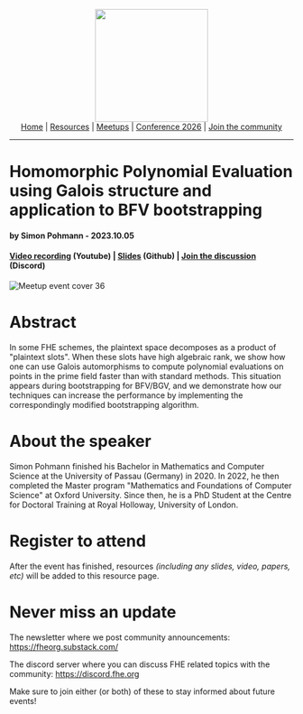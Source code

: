 <!-- Main header navigation -->
<p align="center">
  <img width="200" src="https://user-images.githubusercontent.com/5758427/180978488-db825482-5a58-4c7c-9589-c494a6f0be04.png"><br/>
  <a href="https://fhe-org.github.io">Home</a> | <a href="https://fhe-org.github.io/resources">Resources</a> | <a href="https://fhe-org.github.io/meetups/">Meetups</a> | <a href="https://fhe-org.github.io/conferences/conference-2026/">Conference 2026</a> | <a href="https://fhe-org.github.io/community">Join the community</a>
</p>
<hr/>
<!-- /Main header navigation -->


# Homomorphic Polynomial Evaluation using Galois structure and application to BFV bootstrapping
#### by Simon Pohmann - 2023.10.05 
#### <!-- <a href="https://www.meetup.com/fhe-org/events/296355903/">Register to attend</a> --> <a href="https://www.youtube.com/watch?v=r970zQEj8Nw&list=PLnbmMskCVh1chnSM8Jjy6Nk3IH6fpn7MM&index=1">Video recording</a> (Youtube) | <a href="">[Slides](https://github.com/FHE-org/fhe-org.github.io/files/12846454/presentation-1.pdf)</a> (Github) | <a href="https://discord.fhe.org">Join the discussion</a> (Discord)

![Meetup event cover 36](https://github.com/FHE-org/fhe-org.github.io/assets/37557436/83ff9f09-ba5b-4605-8e41-671dd64de9bf)

# Abstract

In some FHE schemes, the plaintext space decomposes as a product of "plaintext slots". When these slots have high algebraic rank, we show how one can use Galois automorphisms to compute polynomial evaluations on points in the prime field faster than with standard methods. This situation appears during bootstrapping for BFV/BGV, and we demonstrate how our techniques can increase the performance by implementing the correspondingly modified bootstrapping algorithm.

# About the speaker

Simon Pohmann finished his Bachelor in Mathematics and Computer Science at the University of Passau (Germany) in 2020. In 2022, he then completed the Master program "Mathematics and Foundations of Computer Science" at Oxford University. Since then, he is a PhD Student at the Centre for Doctoral Training at Royal Holloway, University of London.

# Register to attend

After the event has finished, resources *(including any slides, video, papers, etc)* will be added to this resource page.

# Never miss an update

The newsletter where we post community announcements: https://fheorg.substack.com/

The discord server where you can discuss FHE related topics with the community: https://discord.fhe.org

Make sure to join either (or both) of these to stay informed about future events!
